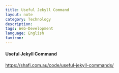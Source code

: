 ```yaml
---
title: Useful Jekyll Command 
layout: note
category: Technology
description:
tags: Web-Development
language: English
favicon: 
---
```

#### Useful Jekyll Command

https://shafi.com.au/code/useful-jekyll-commands/
